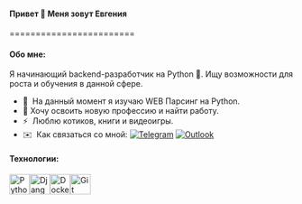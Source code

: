 #### Привет 👋 Меня зовут Евгения
========================

#### Обо мне:

Я начинающий backend-разработчик на Python 🐍. Ищу возможности для роста и обучения в данной сфере.

* 🧠  На данный момент я изучаю WEB Парсинг на Python.
* 🌱  Хочу освоить новую профессию и найти работу.
* ⚡  Люблю котиков, книги и видеоигры.
* ✉️  Как связаться со мной:
     [![Telegram](https://img.shields.io/badge/-Telegram-003f5c?style=for-the-badge&logo=telegram)](https://t.me/eva_bogd)
     [![Outlook](https://img.shields.io/badge/-outlook-1e90ff?style=for-the-badge&logo=microsoftoutlook)](mailto:eva_bogd@outlook.com)

#### Технологии:

<p align="left">
<a href="https://www.python.org/" target="_blank" rel="noreferrer"><img src="https://raw.githubusercontent.com/danielcranney/readme-generator/main/public/icons/skills/python-colored.svg" width="36" height="36" alt="Python" /></a><a href="https://www.djangoproject.com/" target="_blank" rel="noreferrer"><img src="https://raw.githubusercontent.com/danielcranney/readme-generator/main/public/icons/skills/django-colored.svg" width="36" height="36" alt="Django" /></a><a href="https://www.docker.com/" target="_blank" rel="noreferrer"><img src="https://raw.githubusercontent.com/danielcranney/readme-generator/main/public/icons/skills/docker-colored.svg" width="36" height="36" alt="Docker" /></a><a href="https://git-scm.com/" target="_blank" rel="noreferrer"><img src="https://raw.githubusercontent.com/danielcranney/readme-generator/main/public/icons/skills/git-colored.svg" width="36" height="36" alt="Git" /></a>
</p>
